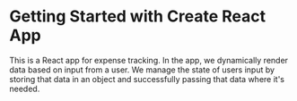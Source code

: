 # Getting Started with Create React App
This is a React app for expense tracking. 
In the app, we dynamically render data based on input from a user. We manage the state of users input by storing that data in an object and successfully passing that data where it's needed.